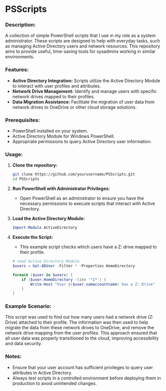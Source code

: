 # PSScripts

### Description:
A collection of simple PowerShell scripts that I use in my role as a system administrator. These scripts are designed to help with everyday tasks, such as managing Active Directory users and network resources. This repository aims to provide useful, time-saving tools for sysadmins working in similar environments.

### Features:
- **Active Directory Integration:** Scripts utilize the Active Directory Module to interact with user profiles and attributes.
- **Network Drive Management:** Identify and manage users with specific network drives mapped to their profiles.
- **Data Migration Assistance:** Facilitate the migration of user data from network drives to OneDrive or other cloud storage solutions.

### Prerequisites:
- PowerShell installed on your system.
- Active Directory Module for Windows PowerShell.
- Appropriate permissions to query Active Directory user information.

### Usage:
1. **Clone the repository:**
    ```bash
    git clone https://github.com/yourusername/PSScripts.git
    cd PSScripts
    ```

2. **Run PowerShell with Administrator Privileges:**
   - Open PowerShell as an administrator to ensure you have the necessary permissions to execute scripts that interact with Active Directory.

3. **Load the Active Directory Module:**
    ```powershell
    Import-Module ActiveDirectory
    ```

4. **Execute the Script:**
   - This example script checks which users have a Z: drive mapped to their profile.
    ```powershell
    # need Active Directory Module
    $users = Get-ADUser -Filter * -Properties HomeDirectory

    foreach ($user in $users) {
        if ($user.HomeDirectory -like '*Z*') {
            Write-Host "User $($user.samaccountname) has a Z: Drive"
        }
    }
    ```

### Example Scenario:
This script was used to find out how many users had a network drive (Z: Drive) attached to their profile. The information was then used to help migrate the data from these network drives to OneDrive, and remove the network drive mapping from the user profiles. This approach ensured that all user data was properly transitioned to the cloud, improving accessibility and data security.

### Notes:
- Ensure that your user account has sufficient privileges to query user attributes in Active Directory.
- Always test scripts in a controlled environment before deploying them in production to avoid unintended changes.
